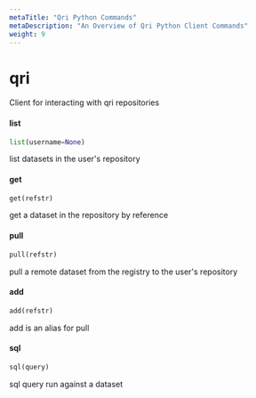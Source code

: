 ```yaml
---
metaTitle: "Qri Python Commands"
metaDescription: "An Overview of Qri Python Client Commands"
weight: 9
---
```


# qri

Client for interacting with qri repositories

#### list

```python
list(username=None)
```

list datasets in the user's repository

#### get

```python
get(refstr)
```

get a dataset in the repository by reference

#### pull

```python
pull(refstr)
```

pull a remote dataset from the registry to the user's repository

#### add

```python
add(refstr)
```

add is an alias for pull

#### sql

```python
sql(query)
```

sql query run against a dataset